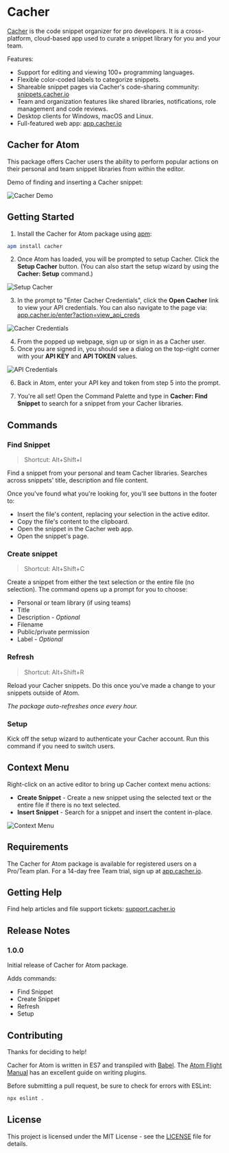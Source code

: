 # Cacher

[Cacher](https://www.cacher.io/) is the code snippet organizer for pro developers. It is a cross-platform, cloud-based app used to curate a snippet library for you and your team.

Features:
- Support for editing and viewing 100+ programming languages.
- Flexible color-coded labels to categorize snippets.
- Shareable snippet pages via Cacher's code-sharing community: [snippets.cacher.io](https://snippets.cacher.io/)
- Team and organization features like shared libraries, notifications, role management and code reviews.
- Desktop clients for Windows, macOS and Linux.
- Full-featured web app: [app.cacher.io](https://app.cacher.io/)

## Cacher for Atom

This package offers Cacher users the ability to perform popular actions on their personal and team snippet libraries from within the editor.

Demo of finding and inserting a Cacher snippet:

![Cacher Demo](https://cdn.cacher.io/atom/atom-demo.gif "Cacher Demo")

## Getting Started

1. Install the Cacher for Atom package using [apm](https://flight-manual.atom.io/using-atom/sections/atom-packages/#command-line):

  ```bash
  apm install cacher
  ```

2. Once Atom has loaded, you will be prompted to setup Cacher. Click the **Setup Cacher** button. (You can also start the setup wizard by using the **Cacher: Setup** command.)

  ![Setup Cacher](https://cdn.cacher.io/atom/atom-setup.png "Setup Cacher")

3. In the prompt to "Enter Cacher Credentials", click the **Open Cacher** link to view your API credentials. You can also navigate to the page via: [app.cacher.io/enter?action=view_api_creds](https://app.cacher.io/enter?action=view_api_creds)

  ![Cacher Credentials](https://cdn.cacher.io/atom/atom-credentials.png "Cacher Credentials")

4. From the popped up webpage, sign up or sign in as a Cacher user.
5. Once you are signed in, you should see a dialog on the top-right corner with your **API KEY** and **API TOKEN** values.

  ![API Credentials](https://cdn.cacher.io/atom/atom-api-creds.png "API Credentials")

6. Back in Atom, enter your API key and token from step 5 into the prompt.

7. You're all set! Open the Command Palette and type in **Cacher: Find Snippet** to search for a snippet from your Cacher libraries.

## Commands

### Find Snippet

> Shortcut: Alt+Shift+I

Find a snippet from your personal and team Cacher libraries. Searches across snippets' title, description and file content.

Once you've found what you're looking for, you'll see buttons in the footer to:

- Insert the file's content, replacing your selection in the active editor.
- Copy the file's content to the clipboard.
- Open the snippet in the Cacher web app.
- Open the snippet's page.

### Create snippet

> Shortcut: Alt+Shift+C

Create a snippet from either the text selection or the entire file (no selection). The command opens up a prompt for you to choose:

 - Personal or team library (if using teams)
 - Title
 - Description - *Optional*
 - Filename
 - Public/private permission
 - Label - *Optional*

### Refresh

> Shortcut: Alt+Shift+R

Reload your Cacher snippets. Do this once you've made a change to your snippets outside of Atom.

*The package auto-refreshes once every hour.*

### Setup

Kick off the setup wizard to authenticate your Cacher account. Run this command if you need to switch users.

## Context Menu

Right-click on an active editor to bring up Cacher context menu actions:

- **Create Snippet** - Create a new snippet using the selected text or the entire file if there is no text selected.
- **Insert Snippet** - Search for a snippet and insert the content in-place.

![Context Menu](https://cdn.cacher.io/atom/atom-context-menu.png "Context Menu")

## Requirements

The Cacher for Atom package is available for registered users on a Pro/Team plan. For a 14-day free Team trial, sign up at [app.cacher.io](https://app.cacher.io).

## Getting Help

Find help articles and file support tickets: [support.cacher.io](https://support.cacher.io)

## Release Notes

### 1.0.0

Initial release of Cacher for Atom package.

Adds commands:

- Find Snippet
- Create Snippet
- Refresh
- Setup

## Contributing

Thanks for deciding to help!

Cacher for Atom is written in ES7 and transpiled with [Babel](https://babeljs.io/). The [Atom Flight Manual](https://flight-manual.atom.io/hacking-atom/) has an excellent guide on writing plugins.

Before submitting a pull request, be sure to check for errors with ESLint:

```bash
npx eslint .
```

## License

This project is licensed under the MIT License - see the [LICENSE](LICENSE) file for details.
